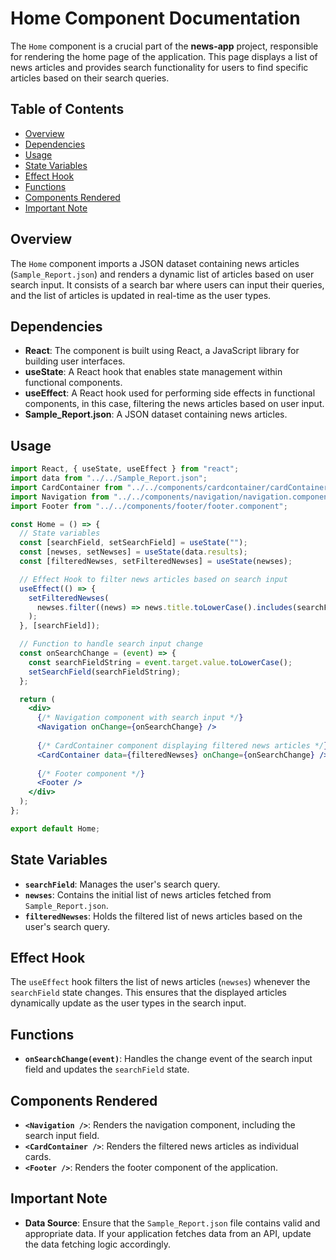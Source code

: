 # Home Component Documentation

The `Home` component is a crucial part of the **news-app** project, responsible for rendering the home page of the application. This page displays a list of news articles and provides search functionality for users to find specific articles based on their search queries.

## Table of Contents
- [Overview](#overview)
- [Dependencies](#dependencies)
- [Usage](#usage)
- [State Variables](#state-variables)
- [Effect Hook](#effect-hook)
- [Functions](#functions)
- [Components Rendered](#components-rendered)
- [Important Note](#important-note)

## Overview

The `Home` component imports a JSON dataset containing news articles (`Sample_Report.json`) and renders a dynamic list of articles based on user search input. It consists of a search bar where users can input their queries, and the list of articles is updated in real-time as the user types.

## Dependencies

- **React**: The component is built using React, a JavaScript library for building user interfaces.
- **useState**: A React hook that enables state management within functional components.
- **useEffect**: A React hook used for performing side effects in functional components, in this case, filtering the news articles based on user input.
- **Sample_Report.json**: A JSON dataset containing news articles.

## Usage

```jsx
import React, { useState, useEffect } from "react";
import data from "../../Sample_Report.json";
import CardContainer from "../../components/cardcontainer/cardContainer.component";
import Navigation from "../../components/navigation/navigation.component";
import Footer from "../../components/footer/footer.component";

const Home = () => {
  // State variables
  const [searchField, setSearchField] = useState("");
  const [newses, setNewses] = useState(data.results);
  const [filteredNewses, setFilteredNewses] = useState(newses);

  // Effect Hook to filter news articles based on search input
  useEffect(() => {
    setFilteredNewses(
      newses.filter((news) => news.title.toLowerCase().includes(searchField))
    );
  }, [searchField]);

  // Function to handle search input change
  const onSearchChange = (event) => {
    const searchFieldString = event.target.value.toLowerCase();
    setSearchField(searchFieldString);
  };

  return (
    <div>
      {/* Navigation component with search input */}
      <Navigation onChange={onSearchChange} />
      
      {/* CardContainer component displaying filtered news articles */}
      <CardContainer data={filteredNewses} onChange={onSearchChange} />
      
      {/* Footer component */}
      <Footer />
    </div>
  );
};

export default Home;
```

## State Variables

- **`searchField`**: Manages the user's search query.
- **`newses`**: Contains the initial list of news articles fetched from `Sample_Report.json`.
- **`filteredNewses`**: Holds the filtered list of news articles based on the user's search query.

## Effect Hook

The `useEffect` hook filters the list of news articles (`newses`) whenever the `searchField` state changes. This ensures that the displayed articles dynamically update as the user types in the search input.

## Functions

- **`onSearchChange(event)`**: Handles the change event of the search input field and updates the `searchField` state.

## Components Rendered

- **`<Navigation />`**: Renders the navigation component, including the search input field.
- **`<CardContainer />`**: Renders the filtered news articles as individual cards.
- **`<Footer />`**: Renders the footer component of the application.

## Important Note

- **Data Source**: Ensure that the `Sample_Report.json` file contains valid and appropriate data. If your application fetches data from an API, update the data fetching logic accordingly.
